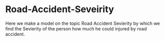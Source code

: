 # Road-Accident-Seveirity

Here we make a model on the topic Road Accident Sevierity by which we find the Sevierity of the person how much he could injured by road accident.
